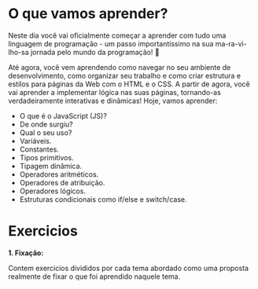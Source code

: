 # O que vamos aprender?
Neste dia você vai oficialmente começar a aprender com tudo uma linguagem de programação - um passo importantíssimo na sua ma-ra-vi-lho-sa jornada pelo mundo da programação! 🎉

Até agora, você vem aprendendo como navegar no seu ambiente de desenvolvimento, como organizar seu trabalho e como criar estrutura e estilos para páginas da Web com o HTML e o CSS. A partir de agora, você vai aprender a implementar lógica nas suas páginas, tornando-as verdadeiramente interativas e dinâmicas!
Hoje, vamos aprender:

- O que é o JavaScript (JS)?
- De onde surgiu?
- Qual o seu uso?
- Variáveis.
- Constantes.
- Tipos primitivos.
- Tipagem dinâmica.
- Operadores aritméticos.
- Operadores de atribuição.
- Operadores lógicos.
- Estruturas condicionais como if/else e switch/case.

# Exercicios

**1. Fixação:**

Contem exercicios divididos por cada tema abordado como uma proposta realmente de fixar o que foi aprendido naquele tema.
